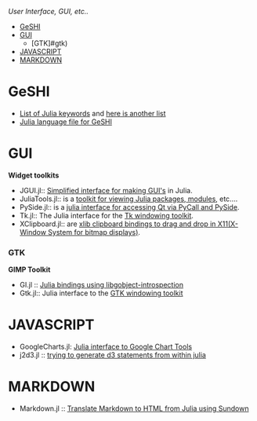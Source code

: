 *User Interface, GUI, etc..*

* [GeSHI](#geshi)
* [GUI](#gui)
   * [GTK]#gtk)
* [JAVASCRIPT](#javascript)
* [MARKDOWN](#markdown)


# GeSHI 
* [List of Julia keywords](https://github.com/JuliaLang/julia/blob/master/contrib/julia-mode.el#L79-L108) and [here is another list](https://github.com/JuliaLang/julia/commit/71c0aa3e5660258af5c042058d5d8d3b82d93efb)
* [Julia language file for GeSHI](https://github.com/john9631/JuliaDocs/blob/master/julia.php)

# GUI 
**Widget toolkits**
* JGUI.jl:: [Simplified interface for making GUI's](https://github.com/jverzani/JGUI.jl) in Julia.
* JuliaTools.jl:: is a [toolkit for viewing Julia packages, modules](https://github.com/tknopp/JuliaTools.jl), etc....
* PySide.jl:: is a [julia interface for accessing Qt via PyCall and PySide](https://github.com/jverzani/PySide.jl).
* Tk.jl:: The Julia interface for the [Tk windowing toolkit](https://github.com/JuliaLang/Tk.jl).
* XClipboard.jl:: are [xlib clipboard bindings to drag and drop in X11(X-Window System for bitmap displays)](https://github.com/kmsquire/XClipboard.jl). 

### GTK
**GIMP Toolkit**
* GI.jl :: [Julia bindings using libgobject-introspection](https://github.com/bfredl/GI.jl)
* Gtk.jl:: Julia interface to the [GTK windowing toolkit](https://github.com/JuliaLang/Gtk.jl)


# JAVASCRIPT
* GoogleCharts.jl: [Julia interface to Google Chart Tools](https://github.com/jverzani/GoogleCharts.jl)
* j2d3.jl :: [trying to generate d3 statements from within julia](https://github.com/fredo-dedup/j2d3.jl)


# MARKDOWN
* Markdown.jl :: [Translate Markdown to HTML from Julia using Sundown](https://github.com/johnmyleswhite/Markdown.jl)
